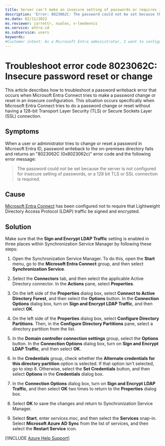 ```yaml
---
title: Server can't make an insecure setting of passwords or requires 128-bit TLS/SSL
description: 'Error: 8023062C: The password could not be set because the server is not configured for insecure setting of passwords, or a 128 bit TLS or SSL connection is required.'
ms.date: 02/11/2022
ms.reviewer: jarrettr, nualex, v-leedennis
ms.service: entra-id
ms.subservice: users
keywords:
#Customer intent: As a Microsoft Entra administrator, I want to configure the Microsoft Entra Connect Synchronization Service Manager so that users must have the appropriate encryption level to reset or change a password.
---
```

# Troubleshoot error code 8023062C: Insecure password reset or change

This article describes how to troubleshoot a password writeback error that occurs when Microsoft Entra Connect tries to make a password change or reset in an insecure configuration. This situation occurs specifically when Microsoft Entra Connect tries to do a password change or reset without having a 128-bit Transport Layer Security (TLS) or Secure Sockets Layer (SSL) connection.

## Symptoms

When a user or administrator tries to change or reset a password in Microsoft Entra ID, password writeback to the on-premises directory fails and returns an "8023062C (0x8023062c)" error code and the following error message:

> The password could not be set because the server is not configured for insecure setting of passwords, or a 128 bit TLS or SSL connection is required.

## Cause

[Microsoft Entra Connect](/azure/active-directory/hybrid/how-to-connect-install-roadmap) has been configured not to require that Lightweight Directory Access Protocol (LDAP) traffic be signed and encrypted.

## Solution

Make sure that the **Sign and Encrypt LDAP Traffic** setting is enabled in three places within Synchronization Service Manager by following these steps:

1. Open the Synchronization Service Manager. To do this, open the **Start** menu, go to the **Microsoft Entra Connect** group, and then select **Synchronization Service**.

1. Select the **Connectors** tab, and then select the applicable Active Directory connector. In the **Actions** pane, select **Properties**.

1. On the left side of the **Properties** dialog box, select **Connect to Active Directory Forest**, and then select the **Options** button. In the **Connection Options** dialog box, turn on **Sign and Encrypt LDAP Traffic**, and then select **OK**.

1. On the left side of the **Properties** dialog box, select **Configure Directory Partitions**. Then, in the **Configure Directory Partitions** pane, select a directory partition from the list.

1. In the **Domain controller connection settings** group, select the **Options** button. In the **Connection Options** dialog box, turn on **Sign and Encrypt LDAP Traffic**, and then select **OK**.

1. In the **Credentials** group, check whether the **Alternate credentials for this directory partition** option is selected. If that option isn't selected, go to step 8. Otherwise, select the **Set Credentials** button, and then select **Options** in the **Credentials** dialog box.

1. In the **Connection Options** dialog box, turn on **Sign and Encrypt LDAP Traffic**, and then select **OK** two times to return to the **Properties** dialog box.

1. Select **OK** to save the changes and return to Synchronization Service Manager.

1. Select **Start**, enter *services.msc*, and then select the **Services** snap-in. Select **Microsoft Azure AD Sync** from the list of services, and then select the **Restart Service** icon.

[!INCLUDE [Azure Help Support](../../../includes/azure-help-support.md)]
